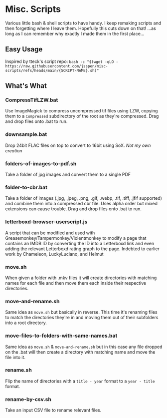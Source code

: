 # Misc. Scripts
Various little bash & shell scripts to have handy. I keep remaking scripts and then forgetting where I leave them. Hopefully this cuts down on that! ...as long as I can remember why exactly I made them in the first place...

## Easy Usage
Inspired by tteck's script repo:
`bash -c "$(wget -qLO - https://raw.githubusercontent.com/jsspen/misc-scripts/refs/heads/main/{SCRIPT-NAME}.sh)"`

## What's What
### CompressTifLZW.bat
Use ImageMagick to compress uncompressed tif files using LZW, copying them to a `Compressed` subdirectory of the root as they're compressed. Drag and drop files onto .bat to run.

### downsample.bat
Drop 24bit FLAC files on top to convert to 16bit using SoX. *Not my own creation*

### folders-of-images-to-pdf.sh
Take a folder of jpg images and convert them to a single PDF

### folder-to-cbr.bat
Take a folder of images (.jpg, .jpeg, .png, .gif, .webp, .tif, .tiff, .jfif supported) and combine them into a compressed cbr file. Uses alpha order but mixed extensions can cause trouble. Drag and drop files onto .bat to run.

### letterboxd-browser-userscript.js
A script that can be modified and used with Greasemonkey/Tampermonkey/Violentmonkey to modify a page that contains an IMDB ID by converting the ID into a Letterboxd link and even adding the relevant Letterboxd rating graph to the page. Indebted to earlier work by Chameleon, LuckyLuciano, and Helmut

### move.sh
When given a folder with .mkv files it will create directories with matching names for each file and then move them each inside their respective directories.

### move-and-rename.sh
Same idea as `move.sh` but basically in reverse. This time it's renaming files to match the directories they're in and moving them out of their subfolders into a root directory.

### move-files-to-folders-with-same-names.bat
Same idea as `move.sh` & `move-and-rename.sh` but in this case any file dropped on the .bat will then create a directory with matching name and move the file into it.

### rename.sh
Flip the name of directories with a `title - year` format to a `year - title` format.

### rename-by-csv.sh
Take an input CSV file to rename relevant files.